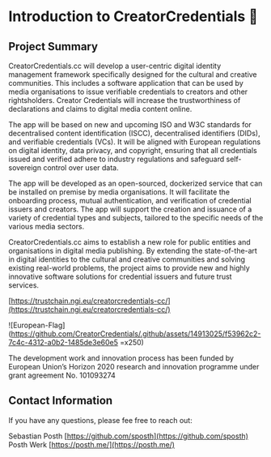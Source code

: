 # Introduction to CreatorCredentials 👋  

## Project Summary

CreatorCredentials.cc will develop a user-centric digital identity management framework specifically designed for the cultural and creative communities. This includes a software application that can be used by media organisations to issue verifiable credentials to creators and other rightsholders. Creator Credentials will increase the trustworthiness of declarations and claims to digital media content online.

The app will be based on new and upcoming ISO and W3C standards for decentralised content identification (ISCC), decentralised identifiers (DIDs), and verifiable credentials (VCs). It will be aligned with European regulations on digital identity, data privacy, and copyright, ensuring that all credentials issued and verified adhere to industry regulations and safeguard self-sovereign control over user data.

The app will be developed as an open-sourced, dockerized service that can be installed on premise by media organisations. It will facilitate the onboarding process, mutual authentication, and verification of credential issuers and creators. The app will support the creation and issuance of a variety of credential types and subjects, tailored to the specific needs of the various media sectors.

CreatorCredentials.cc aims to establish a new role for public entities and organisations in digital media publishing. By extending the state-of-the-art in digital identities to the cultural and creative communities and solving existing real-world problems, the project aims to provide new and highly innovative software solutions for credential issuers and future trust services.


[https://trustchain.ngi.eu/creatorcredentials-cc/](https://trustchain.ngi.eu/creatorcredentials-cc/)

![European-Flag](https://github.com/CreatorCredentials/.github/assets/14913025/f53962c2-7c4c-4312-a0b2-1485de3e60e5 =x250)

The development work and innovation process has been funded by European Union’s Horizon 2020 research and innovation programme under grant agreement No. 101093274

## Contact Information

If you have any questions, please fee free to reach out:

Sebastian Posth [https://github.com/sposth](https://github.com/sposth)  
Posth Werk [https://posth.me/](https://posth.me/)

